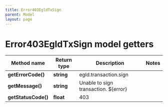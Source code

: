 ```yaml
---
title: Error403EgldTxSign
parent: Model
layout: page
---
```


# Error403EgldTxSign model getters

Method name | Return type | Description | Notes
------------ | ------------- | ------------- | -------------
**getErrorCode()** | **string** | egld.transaction.sign |
**getMessage()** | **string** | Unable to sign transaction. ${error} |
**getStatusCode()** | **float** | 403 |

